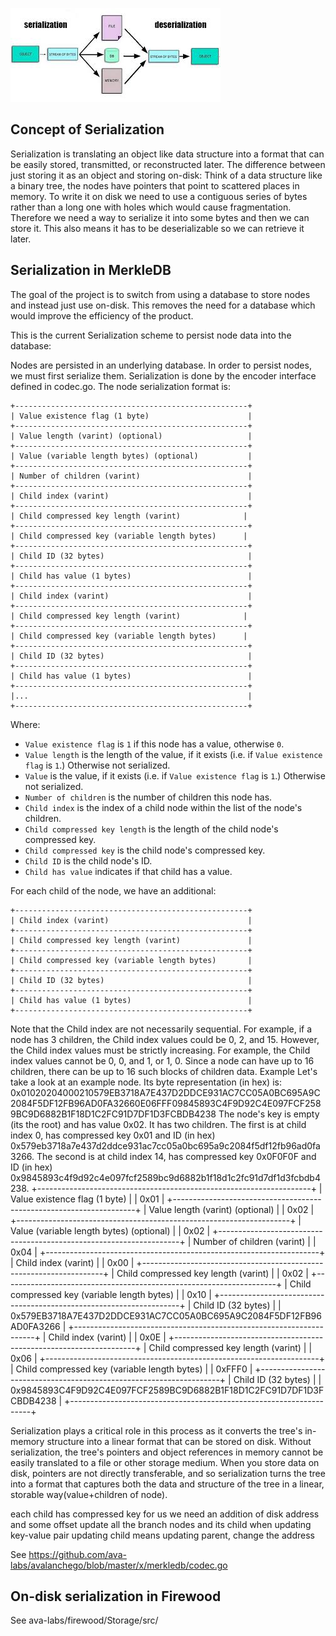 ![Pic of serialization](download.jpeg)

## Concept of Serialization

Serialization is translating an object like data structure into a format that can be easily stored, transmitted, or reconstructed later. The difference between just storing it as an object and storing on-disk: Think of a data structure like a binary tree, the nodes have pointers that point to scattered places in memory. To write it on disk we need to use a contiguous series of bytes rather than a long one with holes which would cause fragmentation. Therefore we need a way to serialize it into some bytes and then we can store it. This also means it has to be deserializable so we can retrieve it later. 

## Serialization in MerkleDB
The goal of the project is to switch from using a database to store nodes and instead just use on-disk. This removes the need for a database which would improve the efficiency of the product. 


This is the current Serialization scheme to persist node data into the database:


Nodes are persisted in an underlying database. In order to persist nodes, we must first serialize them. Serialization is done by the encoder interface defined in codec.go.
The node serialization format is:
```
+----------------------------------------------------+
| Value existence flag (1 byte)                      |
+----------------------------------------------------+
| Value length (varint) (optional)                   |
+----------------------------------------------------+
| Value (variable length bytes) (optional)           |
+----------------------------------------------------+
| Number of children (varint)                        |
+----------------------------------------------------+
| Child index (varint)                               |
+----------------------------------------------------+
| Child compressed key length (varint)              |
+----------------------------------------------------+
| Child compressed key (variable length bytes)      |
+----------------------------------------------------+
| Child ID (32 bytes)                                |
+----------------------------------------------------+
| Child has value (1 bytes)                          |
+----------------------------------------------------+
| Child index (varint)                               |
+----------------------------------------------------+
| Child compressed key length (varint)              |
+----------------------------------------------------+
| Child compressed key (variable length bytes)      |
+----------------------------------------------------+
| Child ID (32 bytes)                                |
+----------------------------------------------------+
| Child has value (1 bytes)                          |
+----------------------------------------------------+
|...                                                 |
+----------------------------------------------------+
```

Where:
* `Value existence flag` is `1` if this node has a value, otherwise `0`.
* `Value length` is the length of the value, if it exists (i.e. if `Value existence flag` is `1`.) Otherwise not serialized.
* `Value` is the value, if it exists (i.e. if `Value existence flag` is `1`.) Otherwise not serialized.
* `Number of children` is the number of children this node has.
* `Child index` is the index of a child node within the list of the node's children.
* `Child compressed key length` is the length of the child node's compressed key.
* `Child compressed key` is the child node's compressed key.
* `Child ID` is the child node's ID.
* `Child has value` indicates if that child has a value.

For each child of the node, we have an additional:

```
+----------------------------------------------------+
| Child index (varint)                               |
+----------------------------------------------------+
| Child compressed key length (varint)               |
+----------------------------------------------------+
| Child compressed key (variable length bytes)       |
+----------------------------------------------------+
| Child ID (32 bytes)                                |
+----------------------------------------------------+
| Child has value (1 bytes)                          |
+----------------------------------------------------+
```
Note that the Child index are not necessarily sequential. For example, if a node has 3 children, the Child index values could be 0, 2, and 15. However, the Child index values must be strictly increasing. For example, the Child index values cannot be 0, 0, and 1, or 1, 0. Since a node can have up to 16 children, there can be up to 16 such blocks of children data.
Example
Let's take a look at an example node.
Its byte representation (in hex) is: 0x01020204000210579EB3718A7E437D2DDCE931AC7CC05A0BC695A9C2084F5DF12FB96AD0FA32660E06FFF09845893C4F9D92C4E097FCF2589BC9D6882B1F18D1C2FC91D7DF1D3FCBDB4238
The node's key is empty (its the root) and has value 0x02. It has two children. The first is at child index 0, has compressed key 0x01 and ID (in hex) 0x579eb3718a7e437d2ddce931ac7cc05a0bc695a9c2084f5df12fb96ad0fa3266. The second is at child index 14, has compressed key 0x0F0F0F and ID (in hex) 0x9845893c4f9d92c4e097fcf2589bc9d6882b1f18d1c2fc91d7df1d3fcbdb4238.
+--------------------------------------------------------------------+
| Value existence flag (1 byte)                                      |
| 0x01                                                               |
+--------------------------------------------------------------------+
| Value length (varint) (optional)                                   |
| 0x02                                                               |
+--------------------------------------------------------------------+
| Value (variable length bytes) (optional)                           |
| 0x02                                                               |
+--------------------------------------------------------------------+
| Number of children (varint)                                        |
| 0x04                                                               |
+--------------------------------------------------------------------+
| Child index (varint)                                               |
| 0x00                                                               |
+--------------------------------------------------------------------+
| Child compressed key length (varint)                               |
| 0x02                                                               |
+--------------------------------------------------------------------+
| Child compressed key (variable length bytes)                       |
| 0x10                                                               |
+--------------------------------------------------------------------+
| Child ID (32 bytes)                                                |
| 0x579EB3718A7E437D2DDCE931AC7CC05A0BC695A9C2084F5DF12FB96AD0FA3266 |
+--------------------------------------------------------------------+
| Child index (varint)                                               |
| 0x0E                                                               |
+--------------------------------------------------------------------+
| Child compressed key length (varint)                               |
| 0x06                                                               |
+--------------------------------------------------------------------+
| Child compressed key (variable length bytes)                       |
| 0xFFF0                                                             |
+--------------------------------------------------------------------+
| Child ID (32 bytes)                                                |
| 0x9845893C4F9D92C4E097FCF2589BC9D6882B1F18D1C2FC91D7DF1D3FCBDB4238 |
+--------------------------------------------------------------------+

Serialization plays a critical role in this process as it converts the tree's in-memory structure into a linear format that can be stored on disk. Without serialization, the tree's pointers and object references in memory cannot be easily translated to a file or other storage medium. When you store data on disk, pointers are not directly transferable, and so serialization turns the tree into a format that captures both the data and structure of the tree in a linear, storable way(value+children of node).

each child has compressed key
for us we need an addition of disk address and some offset
update all the branch nodes and its child when updating key-value pair
updating child means updating parent, change the address


See https://github.com/ava-labs/avalanchego/blob/master/x/merkledb/codec.go

## On-disk serialization in Firewood
See ava-labs/firewood/Storage/src/
